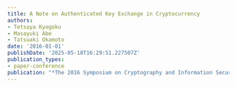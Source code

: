 ```yaml
---
title: A Note on Authenticated Key Exchange in Cryptocurrency
authors:
- Tetsuya Kyogoku
- Masayuki Abe
- Tatsuaki Okamoto
date: '2016-01-01'
publishDate: '2025-05-18T16:29:51.227507Z'
publication_types:
- paper-conference
publication: "*The 2016 Symposium on Cryptography and Information Security (SCIS'16)*"
---
```

